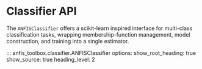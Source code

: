 # Classifier API

The `ANFISClassifier` offers a scikit-learn inspired interface for multi-class
classification tasks, wrapping membership-function management, model
construction, and training into a single estimator.

::: anfis_toolbox.classifier.ANFISClassifier
    options:
      show_root_heading: true
      show_source: true
      heading_level: 2

